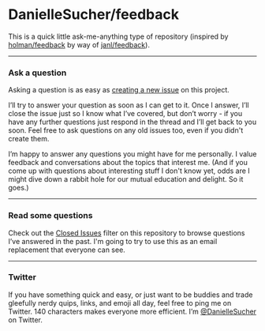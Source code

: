 # DanielleSucher/feedback

This is a quick little ask-me-anything type of repository (inspired by
[holman/feedback](https://github.com/holman/feedback) by way of [janl/feedback](https://github.com/janl/feedback)).

---

### Ask a question

Asking a question is as easy as
[creating a new issue](https://github.com/DanielleSucher/feedback/issues/new) on this
project.

I’ll try to answer your question as soon as I can get to it. Once I answer, I’ll close the
issue just so I know what I’ve covered, but don’t worry - if you have any further
questions just respond in the thread and I’ll get back to you soon. Feel free to
ask questions on any old issues too, even if you didn't create them.

I’m happy to answer any questions you might have for me personally. I value feedback and 
conversations about the topics that interest me. (And if you come up with questions about 
interesting stuff I don't know yet, odds are I might dive down a rabbit hole for our mutual 
education and delight. So it goes.)

---

### Read some questions

Check out the [Closed Issues](https://github.com/DanielleSucher/feedback/issues?sort=created&direction=desc&state=closed&page=1)
filter on this repository to browse questions I’ve answered in the past. I'm going to try
to use this as an email replacement that everyone can see.

---

### Twitter

If you have something quick and easy, or just want to be buddies and trade gleefully nerdy quips, links, and emoji all day, 
feel free to ping me on Twitter. 140 characters makes everyone more efficient. I’m 
[@DanielleSucher](https://twitter.com/DanielleSucher) on Twitter.
